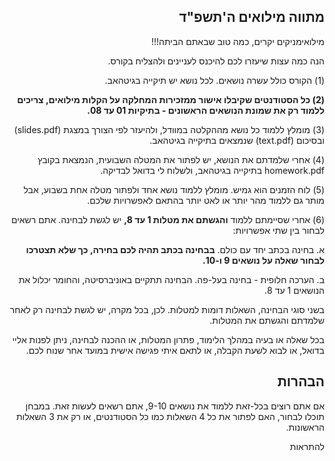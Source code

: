 <div dir='rtl'>

## מתווה מילואים ה'תשפ"ד

מילואימניקים יקרים,
כמה טוב שבאתם הביתה!!! 

הנה כמה עצות שיעזרו לכם להיכנס לעניינים ולהצליח בקורס.

(1) הקורס כולל עשרה נושאים. לכל נושא יש תיקייה בגיטהאב.

**(2) כל הסטודנטים שקיבלו אישור ממזכירות המחלקה על הקלות מילואים, צריכים ללמוד רק את שמונת הנושאים הראשונים - בתיקיות 01 עד 08.**

(3) מומלץ ללמוד כל נושא מההקלטה במוודל, ולהיעזר לפי הצורך במצגת (slides.pdf) ובסיכום (text.pdf) שנמצאים בתיקייה בגיטהאב. 

(4) אחרי שלמדתם את הנושא, יש לפתור את המטלה השבועית, הנמצאת בקובץ homework.pdf בתיקייה בגיטהאב, ולשלוח לי בדואל לבדיקה. 

(5) לוח הזמנים הוא גמיש. מומלץ ללמוד נושא אחד ולפתור מטלה אחת בשבוע, אבל מותר גם ללמוד מהר יותר או לאט יותר בהתאם לאפשרויות שלכם.

(6) אחרי שסיימתם ללמוד **והגשתם את מטלות 1 עד 8,** יש לגשת לבחינה.
אתם רשאים לבחור בין שתי אפשרויות: 

א. בחינה בכתב יחד עם כולם. **בבחינה בכתב תהיה לכם בחירה, כך שלא תצטרכו לבחור שאלה על נושאים 9 ו-10.**

ב. הערכה חלופית - בחינה בעל-פה. הבחינה תתקיים באוניברסיטה, והחומר יכלול את הנושאים 1 עד 8.

בשני סוגי הבחינה, השאלות דומות למטלות. לכן, בכל מקרה, יש לגשת לבחינה רק לאחר שלמדתם והגשתם את המטלות.

בכל שאלה או בעיה במהלך הלימוד, פתרון המטלות, או ההכנה לבחינה, ניתן לפנות אליי בדואל, או לבוא לשעת הקבלה, או לתאם איתי פגישה אישית במועד אחר שנוח לכם.

## הבהרות

אם אתם רוצים בכל-זאת ללמוד את נושאים 9-10, אתם רשאים לעשות זאת. במבחן תוכלו לבחור, האם לפתור את כל 4 השאלות כמו כל הסטודנטים, או רק את 3 השאלות הראשונות.

להתראות

</div>
